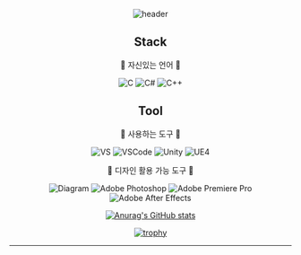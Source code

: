  <div align=center>
  
![header](https://capsule-render.vercel.app/api?type=waving&color=auto&height=300&section=header&text=Minseok%20Kim&fontSize=90)
 
## Stack
👻 자신있는 언어 👻

![C](https://img.shields.io/badge/C-%2300599C.svg?style=plastic&logo=c&logoColor=white)
![C#](https://img.shields.io/badge/C%23-%23239120.svg?style=plastic&logo=c-sharp&logoColor=white)
![C++](https://img.shields.io/badge/C++-%2300599C.svg?style=plastic&logo=c%2B%2B&logoColor=white)

## Tool
👻 사용하는 도구 👻
 
![VS](https://img.shields.io/badge/VS-%235C2D91.svg?style=plastic&logo=Visual%20Studio&logoColor=white)
![VSCode](https://img.shields.io/badge/VS%20Code-%23007ACC.svg?style=plastic&logo=Visual%20Studio%20Code&logoColor=white)
![Unity](https://img.shields.io/badge/Unity-000000?style=plastic&logo=Unity&logoColor=white)
![UE4](https://img.shields.io/badge/UE4-EAEAEA?style=plastic&logo=Unreal%20Engine&logoColor=black)

👻 디자인 활용 가능 도구 👻
 
![Diagram](https://img.shields.io/badge/Diagram-FF7F00.svg?style=plastic&logo=diagrams%2Enet&logoColor=white)
![Adobe Photoshop](https://img.shields.io/badge/Adobe%20Photoshop-31A8FF.svg?style=plastic&logo=Adobe%20Photoshop&logoColor=white)
![Adobe Premiere Pro](https://img.shields.io/badge/Adobe%20Premiere%20Pro-9999FF.svg?style=plastic&logo=Adobe%20Premiere%20Pro&logoColor=white)
![Adobe After Effects](https://img.shields.io/badge/Adobe%20After%20Effects-9999FF.svg?style=plastic&logo=Adobe%20After%20Effects&logoColor=white)
 
[![Anurag's GitHub stats](https://github-readme-stats.vercel.app/api?username=Ellimis&show_icons=true&theme=gruvbox_light)](https://github.com/anuraghazra/github-readme-stats)
 
<!--
[![Solved.ac tier](http://mazassumnida.wtf/api/generate_badge?boj=planetside2)](https://solved.ac/planetside2)
-->

[![trophy](https://github-profile-trophy.vercel.app/?username=Ellimis&theme=onedark&no-frame=true&column=3&margin-w=15&margin-h=15&rank=SECRET,SSS,SS,S,AAA,AA,A,B,C)](https://github.com/Ellimis/github-profile-trophy)
 
- - -

<!--

|제목|내용|설명|
|:---|:---:|---:|
||중앙에서확장||
|||오른쪽에서 확장|
|왼쪽에서확장||

 - - -
 
<pre><code>test</code></pre>
 
<pre>teset2</pre>

Git Readme에 Badge 만들기
https://blog.slarea.com/git/markdown/github-badge/
-->
<!--
뱃지 로고 사이트
https://simpleicons.org/
-->
<!--
마크다운 사용법 예시
https://gist.github.com/ihoneymon/652be052a0727ad59601
http://taewan.kim/post/markdown/

[LYNMP 도움말] 마크다운(Markdown) 문법 - 링크 삽입
https://lynmp.com/ko/article/title/markdown-link-ua811c9dc59o

링크가 있는 뱃지
https://melonicedlatte.com/2021/07/17/163400.html

%20과 같은 인코딩 종류
https://en.wikipedia.org/wiki/Percent-encoding

<a href="https://www.naver.com/">
  <img src="https://img.shields.io/badge/라벨-메시지-red" style="height : auto; margin-left : 8px; margin-right : 8px;"/>
</a>






### 개발 환경
* ![Unity](https://img.shields.io/badge/Unity-000000?style=plastic&logo=Unity&logoColor=white)
* ![Android](https://img.shields.io/badge/Android-3DDC84.svg?style=plastic&logo=Android&logoColor=white)
* ![Google Cardboard](https://img.shields.io/badge/Google%20Cardboard-FF7F00?style=plastic&logo=Google%20Cardboard&logoColor=white)
* ![VS](https://img.shields.io/badge/Visual%20Studio-5C2D91.svg?style=plastic&logo=Visual%20Studio&logoColor=white)
* ![C#](https://img.shields.io/badge/C%23-239120.svg?style=plastic&logo=c-sharp&logoColor=white)

### 사용한 오픈소스 목록
* ![Android SDK](https://img.shields.io/badge/Android%20SDK-3DDC84.svg?style=plastic&logo=Android%20Studio&logoColor=white)
* ![Open JDK](https://img.shields.io/badge/Open%20JDK-000000.svg?style=plastic&logo=OpenJDK&logoColor=white)
* ![Cardboard XR Plugin](https://img.shields.io/badge/Cardboard%20XR%20Plugin-FF7F00?style=plastic&logo=Google%20Cardboard&logoColor=white)
* ![DOTween](https://img.shields.io/badge/DOTween-00FF80.svg?style=plastic&logoColor=white)

### 사용한 도구
* ![Diagram](https://img.shields.io/badge/Diagram-FF7F00.svg?style=plastic&logo=diagrams%2Enet&logoColor=white)
* ![Photoshop](https://img.shields.io/badge/Adobe%20Photoshop-31A8FF.svg?style=plastic&logo=Adobe%20Photoshop&logoColor=white)
* ![Insta360](https://img.shields.io/badge/Insta%20360-000000.svg?style=plastic&logoColor=white)
* ![Homestyler](https://img.shields.io/badge/Homestyler-3CC2FF.svg?style=plastic&logoColor=white)
* ![Vapshion2](https://img.shields.io/badge/Vapshion%202-F44336.svg?style=plastic&logoColor=white)


-->
